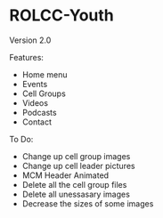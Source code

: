 # ROLCC-Youth

Version 2.0

Features:
- Home menu
- Events
- Cell Groups
- Videos
- Podcasts
- Contact

 To Do:
 - Change up cell group images
 - Change up cell leader pictures
 - MCM Header Animated
 - Delete all the cell group files
 - Delete all unessasary images
 - Decrease the sizes of some images
 
